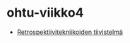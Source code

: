 # ohtu-viikko4
* [Retrospektiivitekniikoiden tiivistelmä](https://github.com/kapistelijaJami/ohtu-viikko4/blob/master/retro.md)
